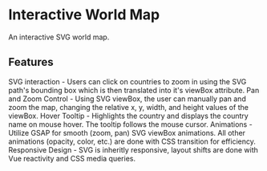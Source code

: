 # Interactive World Map

An interactive SVG world map.

## Features

SVG interaction - Users can click on countries to zoom in using the SVG path's bounding box which is then translated into it's viewBox attribute.
Pan and Zoom Control - Using SVG viewBox, the user can manually pan and zoom the map, changing the relative x, y, width, and height values of the viewBox.
Hover Tooltip - Highlights the country and displays the country name on mouse hover. The tooltip follows the mouse cursor.
Animations - Utilize GSAP for smooth (zoom, pan) SVG viewBox animations. All other animations (opacity, color, etc.) are done with CSS transition for efficiency.
Responsive Design - SVG is inheritly responsive, layout shifts are done with Vue reactivity and CSS media queries.